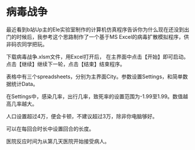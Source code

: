 # 病毒战争
最近看到b站Up主的Ele实验室制作的计算机仿真程序告诉你为什么现在还没到出门的时候后，我参考这个思路制作了一个基于MS Excel的病毒扩散模拟程序，供非码农同学把玩。

下载病毒战争.xlsm文件，用Excel打开后， 在主界面中点击【开始】即可启动。点击【继续】继续下一轮，点击【结束】结束程序。

表格中有三个spreadsheets，分别为主界面City。参数设置Settings，和简单数据统计Data。

在Settings中，感染几率，出行几率，致死率的设置范围为-1.99至1.99。数值越高几率越大。

人口设置超过4万，便会卡顿，不建议超过3万，除非你电脑够好。

可以在每回合时长中设置回合的长度。

医院反应时间为从第几天医院开始接受病人。
